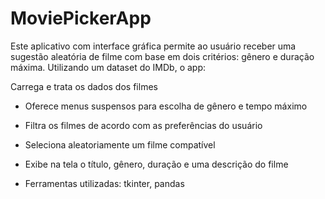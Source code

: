 # MoviePickerApp

Este aplicativo com interface gráfica permite ao usuário receber uma sugestão aleatória de filme com base em dois critérios: gênero e duração máxima. Utilizando um dataset do IMDb, o app:

Carrega e trata os dados dos filmes

- Oferece menus suspensos para escolha de gênero e tempo máximo

- Filtra os filmes de acordo com as preferências do usuário

- Seleciona aleatoriamente um filme compatível

- Exibe na tela o título, gênero, duração e uma descrição do filme

- Ferramentas utilizadas: tkinter, pandas
